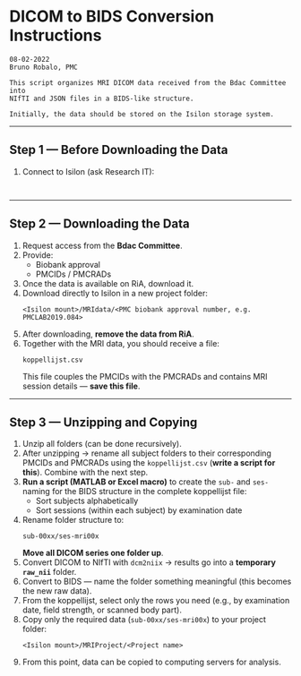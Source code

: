# DICOM to BIDS Conversion Instructions

```text
08-02-2022
Bruno Robalo, PMC

This script organizes MRI DICOM data received from the Bdac Committee into
NIfTI and JSON files in a BIDS-like structure.

Initially, the data should be stored on the Isilon storage system.
```

---

## Step 1 — Before Downloading the Data
1. Connect to Isilon (ask Research IT):  
   ```
 
   ```

---

## Step 2 — Downloading the Data
1. Request access from the **Bdac Committee**.  
2. Provide:
   - Biobank approval  
   - PMCIDs / PMCRADs  
3. Once the data is available on RiA, download it.  
4. Download directly to Isilon in a new project folder:  
   ```
   <Isilon mount>/MRIdata/<PMC biobank approval number, e.g. PMCLAB2019.084>
   ```
5. After downloading, **remove the data from RiA**.  
6. Together with the MRI data, you should receive a file:  
   ```
   koppellijst.csv
   ```
   This file couples the PMCIDs with the PMCRADs and contains MRI session details — **save this file**.

---

## Step 3 — Unzipping and Copying
1. Unzip all folders (can be done recursively).  
2. After unzipping → rename all subject folders to their corresponding PMCIDs and PMCRADs using the `koppellijst.csv` (**write a script for this**). Combine with the next step.  
3. **Run a script (MATLAB or Excel macro)** to create the `sub-` and `ses-` naming for the BIDS structure in the complete koppellijst file:  
   - Sort subjects alphabetically  
   - Sort sessions (within each subject) by examination date  
4. Rename folder structure to:  
   ```
   sub-00xx/ses-mri00x
   ```
   **Move all DICOM series one folder up**.  
5. Convert DICOM to NIfTI with `dcm2niix` → results go into a **temporary `raw_nii`** folder.  
6. Convert to BIDS — name the folder something meaningful (this becomes the new raw data).  
7. From the koppellijst, select only the rows you need (e.g., by examination date, field strength, or scanned body part).  
8. Copy only the required data (`sub-00xx/ses-mri00x`) to your project folder:  
   ```
   <Isilon mount>/MRIProject/<Project name>
   ```
9. From this point, data can be copied to computing servers for analysis.
